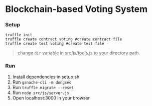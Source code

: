 # Blockchain-based Voting System

### Setup
```
truffle init
truffle create contract voting #create contract file
truffle create test voting #create test file
```
> change ```dir``` variable in src/js/tools.js to your directory path.

### Run
1. Install dependencies in setup.sh
2. Run ```ganache-cli -m dongseo```
3. Run ```truffle migrate --reset```
4. Run ```node src/js/server.js```
5. Open localhost:3000 in your browser
